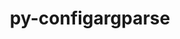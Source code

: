 ---
title: "py-configargparse"
layout: cache
categories: [package, develop-2024-05-26]
meta: {"versions": ["1.7"], "compilers": ["gcc@=10.2.1", "gcc@=7.3.1", "gcc@=7.5.0"], "oss": ["amzn2", "centos7", "ubuntu18.04"], "platforms": ["linux"], "targets": ["aarch64", "neoverse_n1", "x86_64_v3"], "stacks": ["aws-isc", "aws-isc-aarch64", "developer-tools", "developer-tools-manylinux2014", "root"], "num_specs": 5, "num_specs_by_stack": {"aws-isc-aarch64": 2, "root": 5, "aws-isc": 1, "developer-tools-manylinux2014": 1, "developer-tools": 1}}
spec_details: [{"hash": "42vovvgjnsl7eu35gcpwqgxnj7ufco7k", "compiler": "gcc@=7.3.1", "versions": ["1.7"], "os": "amzn2", "platform": "linux", "target": "aarch64", "variants": ["build_system=python_pip"], "stacks": ["aws-isc-aarch64", "root"], "size": "-", "tarball": "https://binaries.spack.io/releases/develop-2024-05-26/build_cache/linux-amzn2-aarch64/gcc-7.3.1/py-configargparse-1.7/linux-amzn2-aarch64-gcc-7.3.1-py-configargparse-1.7-42vovvgjnsl7eu35gcpwqgxnj7ufco7k.spack"}, {"hash": "3aghxmgr25oriszluncysxo4k3d5icic", "compiler": "gcc@=7.3.1", "versions": ["1.7"], "os": "amzn2", "platform": "linux", "target": "neoverse_n1", "variants": ["build_system=python_pip"], "stacks": ["aws-isc-aarch64", "root"], "size": "-", "tarball": "https://binaries.spack.io/releases/develop-2024-05-26/build_cache/linux-amzn2-neoverse_n1/gcc-7.3.1/py-configargparse-1.7/linux-amzn2-neoverse_n1-gcc-7.3.1-py-configargparse-1.7-3aghxmgr25oriszluncysxo4k3d5icic.spack"}, {"hash": "rcy6zdkhvdobe44mjk6evddir5glg6ik", "compiler": "gcc@=7.3.1", "versions": ["1.7"], "os": "amzn2", "platform": "linux", "target": "x86_64_v3", "variants": ["build_system=python_pip"], "stacks": ["aws-isc", "root"], "size": "-", "tarball": "https://binaries.spack.io/releases/develop-2024-05-26/build_cache/linux-amzn2-x86_64_v3/gcc-7.3.1/py-configargparse-1.7/linux-amzn2-x86_64_v3-gcc-7.3.1-py-configargparse-1.7-rcy6zdkhvdobe44mjk6evddir5glg6ik.spack"}, {"hash": "zmah4yqelpisdo4astqfuw4k6cignsja", "compiler": "gcc@=10.2.1", "versions": ["1.7"], "os": "centos7", "platform": "linux", "target": "x86_64_v3", "variants": ["build_system=python_pip"], "stacks": ["developer-tools-manylinux2014", "root"], "size": "-", "tarball": "https://binaries.spack.io/releases/develop-2024-05-26/build_cache/linux-centos7-x86_64_v3/gcc-10.2.1/py-configargparse-1.7/linux-centos7-x86_64_v3-gcc-10.2.1-py-configargparse-1.7-zmah4yqelpisdo4astqfuw4k6cignsja.spack"}, {"hash": "l5jlynflprh2fleu7556f37nuntwflcx", "compiler": "gcc@=7.5.0", "versions": ["1.7"], "os": "ubuntu18.04", "platform": "linux", "target": "x86_64_v3", "variants": ["build_system=python_pip"], "stacks": ["root", "developer-tools"], "size": "-", "tarball": "https://binaries.spack.io/releases/develop-2024-05-26/build_cache/linux-ubuntu18.04-x86_64_v3/gcc-7.5.0/py-configargparse-1.7/linux-ubuntu18.04-x86_64_v3-gcc-7.5.0-py-configargparse-1.7-l5jlynflprh2fleu7556f37nuntwflcx.spack"}]
---